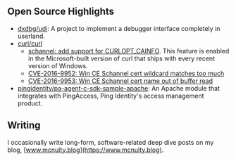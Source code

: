## Open Source Highlights

- [dxdbg/udi](https://github.com/dxdbg/udi): A project to implement a debugger interface completely in userland.
- [curl/curl](https://github.com/curl/curl)
  - [schannel: add support for CURLOPT_CAINFO](https://github.com/curl/curl/pull/1325). This feature is enabled
    in the Microsoft-built version of curl that ships with every recent version of Windows.
  - [CVE-2016-9952: Win CE Schannel cert wildcard matches too much](https://curl.se/docs/CVE-2016-9952.html)
  - [CVE-2016-9953: Win CE Schannel cert name out of buffer read](https://curl.se/docs/CVE-2016-9953.html)
- [pingidentity/pa-agent-c-sdk-sample-apache](https://github.com/pingidentity/pa-agent-c-sdk-sample-apache):
  An Apache module that integrates with PingAccess, Ping Identity's access management product.

## Writing

I occasionally write long-form, software-related deep dive posts on my blog, [www.mcnulty.blog](https://www.mcnulty.blog).